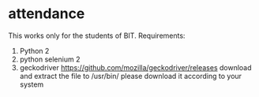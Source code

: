 # attendance
This works only for the students of BIT.
Requirements:
1) Python 2
2) python selenium 2
3) geckodriver
    https://github.com/mozilla/geckodriver/releases
    download and extract the file to /usr/bin/
    please download it according to your system
